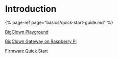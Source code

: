 # Introduction

{% page-ref page="basics/quick-start-guide.md" %}

[BigClown Playground](basics/quick-start-guide.md#2-download-the-latest-playground)

[BigClown Gateway on Raspberry Pi](tutorials/raspberry-pi-installation.md) 

[Firmware Quick Start](firmware/firmware-quick-start.md)

